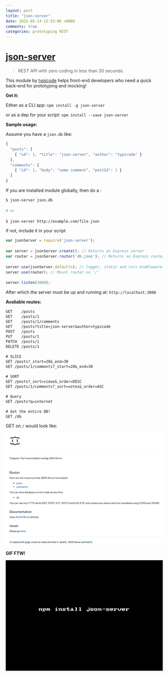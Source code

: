 ```yaml
---
layout: post
title: "json-server"
date: 2015-05-14 12:53:06 +0000
comments: true
categories: prototyping REST 
---
```


# [json-server](https://www.npmjs.com/package/json-server)
> REST API with zero coding in less than 30 seconds.

This module by [typicode](https://github.com/typicode) helps front-end developers who need a quick back-end for prototyping and mocking!

__Get it:__ 

Either as a CLI app: `npm install -g json-server`

or as a dep for your script: `npm install --save json-server`

__Sample usage:__

Assume you have a `json.db` like:

```js
{
  "posts": [
    { "id": 1, "title": "json-server", "author": "typicode" }
  ],
  "comments": [
    { "id": 1, "body": "some comment", "postId": 1 }
  ]
}
```

If you are installed module globally, then do a :

```sh
$ json-server json.db

# or

$ json-server http://example.com/file.json
```


if not, include it in your script 

```js
var jsonServer = require('json-server');

var server = jsonServer.create(); // Returns an Express server
var router = jsonServer.router('db.json'); // Returns an Express router

server.use(jsonServer.defaults); // logger, static and cors middlewares
server.use(router); // Mount router on '/'

server.listen(3000);
```


After which the server must be up and running at: `http://localhost:3000`


__Avaliable routes:__

```
GET    /posts
GET    /posts/1
GET    /posts/1/comments
GET    /posts?title=json-server&author=typicode
POST   /posts
PUT    /posts/1
PATCH  /posts/1
DELETE /posts/1

# SLICE
GET /posts?_start=20&_end=30
GET /posts/1/comments?_start=20&_end=30

# SORT
GET /posts?_sort=views&_order=DESC
GET /posts/1/comments?_sort=votes&_order=ASC

# Query
GET /posts?q=internet

# Get the entire DB!
GET /db
```

GET on `/` would look like:

![json-server-screenshot](/images/json-server/json-server.png)


__GIF FTW!__

![json-server](/images/json-server/json-server.gif)

